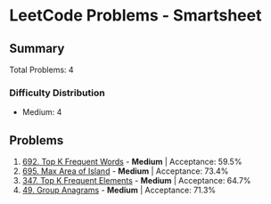 # LeetCode Problems - Smartsheet

## Summary
Total Problems: 4

### Difficulty Distribution

- Medium: 4

## Problems

1. [692. Top K Frequent Words](https://leetcode.com/problems/top-k-frequent-words/) - **Medium** | Acceptance: 59.5%
2. [695. Max Area of Island](https://leetcode.com/problems/max-area-of-island/) - **Medium** | Acceptance: 73.4%
3. [347. Top K Frequent Elements](https://leetcode.com/problems/top-k-frequent-elements/) - **Medium** | Acceptance: 64.7%
4. [49. Group Anagrams](https://leetcode.com/problems/group-anagrams/) - **Medium** | Acceptance: 71.3%
